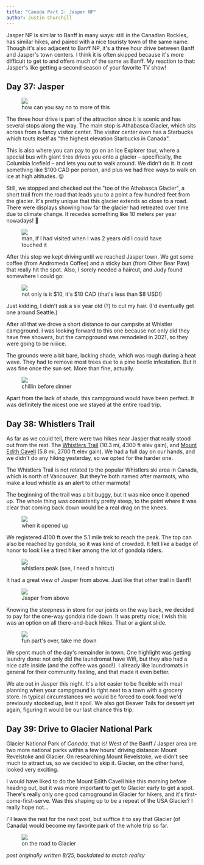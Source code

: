 ```yaml
---
title: "Canada Part 2: Jasper NP"
author: Justin Churchill
---
```

Jasper NP is similar to Banff in many ways: still in the Canadian Rockies, has similar hikes, and paired with a nice touristy town of the same name. Though it's also adjacent to Banff NP, it's a three hour drive between Banff and Jasper's town centers. I think it is often skipped because it's more difficult to get to and offers much of the same as Banff. My reaction to that: Jasper's like getting a second season of your favorite TV show!

## Day 37: Jasper
<!-- Drive to Jasper (athabasca) -->

<!-- View from visitor center of glaciers -->
<figure>
    <img src="https://lh3.googleusercontent.com/pw/AL9nZEUAXpkcLNuawNlW5sIliCEnNvwM5gutFCkhPalctUNUgpXo93yN0dx4xRkE8tFkA7mIAt_GgQKSphTjW0k3fMhFKYN5uvHPf_itkBmT4et4NJXtIKKk7_d1dKZeTKP0soeUv2mylVEx_InwAvW1n2xh3Q=w1862-h1396-no?authuser=0">
    <figcaption>how can you say no to more of this</figcaption>
</figure>

The three hour drive is part of the attraction since it is scenic and has several stops along the way. The main stop is Athabasca Glacier, which sits across from a fancy visitor center. The visitor center even has a Starbucks which touts itself as "the highest elevation Starbucks in Canada".

This is also where you can pay to go on an Ice Explorer tour, where a special bus with giant tires drives you onto a glacier – specifically, the Columbia Icefield – and lets you out to walk around. We didn't do it. It cost something like $100 CAD per person, and plus we had free ways to walk on ice at high altitudes. 😛

Still, we stopped and checked out the "toe of the Athabasca Glacier", a short trail from the road that leads you to a point a few hundred feet from the glacier. It's pretty unique that this glacier extends so close to a road. There were displays showing how far the glacier had retreated over time due to climate change. It recedes something like 10 meters per year nowadays! 🥵

<!-- Glacier retreating sign 1992 -->
<figure>
    <img src="https://lh3.googleusercontent.com/pw/AL9nZEVJRdw7pypoqw0Zw3K42jcrO-p-oPfdgXl9B_JfNDjDX6MMMLUxqv-hUG-Oylqm9rU18kT7MZ7kvXBsDZ5SuSAXKTo1-6-BIZdzrV-YC7bw8LJ3trTm-Zkfj2U1Tm8pXjJAeETY5I3RGqErKCYA5J0tzA=w1048-h1396-no?authuser=0">
    <figcaption>man, if I had visited when I was 2 years old I could have touched it</figcaption>
</figure>

After this stop we kept driving until we reached Jasper town. We got some coffee (from Andromeda Coffee) and a sticky bun (from Other Bear Paw) that really hit the spot. Also, I sorely needed a haircut, and Judy found somewhere I could go:

<!-- hair cut $10 sign in Jasper -->
<figure>
    <img src="https://lh3.googleusercontent.com/pw/AL9nZEUynkYBI86pkw6Gmp3YhLiUT3Ph1dSJmHnraCaaTn-g92vzsbva7k1msF7rsGijspLORsZqutRS_sjGhXEIdFcJ6qfcPoE4YErj26sDE1g__MAZlwm4TiZxamcLTTpYjSqq8gsg4tju3SQVuGroZ0oH1w=w1048-h1396-no?authuser=0">
    <figcaption>not only is it $10, it's $10 CAD (that's less than $8 USD!)</figcaption>
</figure>

Just kidding, I didn't ask a six year old (?) to cut my hair. (I'd eventually get one around Seattle.)

After all that we drove a short distance to our campsite at Whistler campground. I was looking forward to this one because not only did they have free showers, but the campground was remodeled in 2021, so they were going to be niiiice.

The grounds were a bit bare, lacking shade, which was rough during a heat wave. They had to remove most trees due to a pine beetle infestation. But it was fine once the sun set. More than fine, actually.

<!-- new campground in jasper at sunset -->
<figure>
    <img src="https://lh3.googleusercontent.com/pw/AL9nZEX6B4ZOed389xZkEOVKQjjzOZ5O7GUAIHBBW_Du34njedok0kUeE5LDnNeAGg7X7I6Q8yC4sNp0yBF5evvaxFEsJIHdRah4FuaWb0vq6UG2iRssjb6UEeW61dMzCZmMw0fa1c7xUUGkxM7QbacLIZKdrQ=w1862-h1396-no?authuser=0">
    <figcaption>chillin before dinner</figcaption>
</figure>

Apart from the lack of shade, this campground would have been perfect. It was definitely the nicest one we stayed at the entire road trip.

## Day 38: Whistlers Trail
<!-- Jasper + Whistler Trail -->

As far as we could tell, there were two hikes near Jasper that really stood out from the rest. The [Whistlers Trail](https://www.alltrails.com/trail/canada/alberta/the-whistlers-trail?u=i) (10.3 mi, 4300 ft elev gain), and [Mount Edith Cavell](https://www.alltrails.com/trail/canada/alberta/east-ridge-summit-via-mount-edith-cavell-meadows-trail?u=i) (5.8 mi, 2700 ft elev gain). We had a full day on our hands, and we didn't do any hiking yesterday, so we opted for the harder one.

The Whistlers Trail is not related to the popular Whistlers ski area in Canada, which is north of Vancouver. But they're both named after marmots, who make a loud whistle as an alert to other marmots!

The beginning of the trail was a bit buggy, but it was nice once it opened up. The whole thing was consistently pretty steep, to the point where it was clear that coming back down would be a real drag on the knees.

<!-- on the way up to Whistlers -->
<figure>
    <img src="https://lh3.googleusercontent.com/pw/AL9nZEX3dbTIHAE9lAOpObSSRAAhsxi4D9UezwWQTetxK5jMDX5j9UDoSqkn8fEMcCV7QYhl0u3X-ydyN60zSu_zB_y7o5a0U5-arTOsQk9C_Z0UsrdK3n3qnPXqW1UCjtLtfkeYTnqCP9XGJQGWCUidYruhqQ=w1862-h1396-no?authuser=0">
    <figcaption>when it opened up</figcaption>
</figure>

We registered 4100 ft over the 5.1 mile trek to reach the peak. The top can also be reached by gondola, so it was kind of crowded. It felt like a badge of honor to look like a tired hiker among the lot of gondola riders.

<!-- at the peak of whistlers -->
<figure>
    <img src="https://lh3.googleusercontent.com/pw/AL9nZEUjzR2z-OXzXxTxwN7zvYzyEyI2WdL1JzHTgHTEKfnTMXMVWO9AHT7goejWimVl4oCfSs1LREslGNfCwnHGTp83QLcsBTfdwm_iCcNscq5mxN7pqnZPm8XalUBm3WwHrZNzq4IJG5Yiv6gE80cCBAqoyQ=w1860-h1396-no?authuser=0">
    <figcaption>whistlers peak (see, I need a haircut)</figcaption>
</figure>

It had a great view of Jasper from above. Just like that other trail in Banff!

<!-- looking down on jasper from whistler peak -->
<figure>
    <img src="https://lh3.googleusercontent.com/pw/AL9nZEVvwKEP_DtKj3TG6S4pb950vmfCY2utRItbRQAPKXbxaGEJwDvL9PanIM-1d8i6mA432NTe65MosWv2PGyoS8sPm6Ni6QUQvOkiv_LtWcVFA6Dym6tpebOSXVcl0a0T4qEwF7-O6ssQQh9p8AFDzuK15w=w1862-h1396-no?authuser=0">
    <figcaption>Jasper from above</figcaption>
</figure>

Knowing the steepness in store for our joints on the way back, we decided to pay for the one-way gondola ride down. It was pretty nice; I wish this was an option on all there-and-back hikes. That or a giant slide.

<!-- in the gondola on the ride down -->
<figure>
    <img src="https://lh3.googleusercontent.com/pw/AL9nZEXckBp_ZGNFzxH-tp9YibHavqFWCyklJpgPbsXWNulARVIWbXcHo8_pEwcUFTU42eQVvImeIeqC9DD_htUsHxeZxkyuYCowpPJETsAHqLrhT4d88NWmQY39TDr67ChCKaaZ37dYi0mOzzLjLoGTB5_-tQ=w1048-h1396-no?authuser=0">
    <figcaption>fun part's over, take me down</figcaption>
</figure>

We spent much of the day's remainder in town. One highlight was getting laundry done: not only did the laundromat have Wifi, but they also had a nice cafe inside (and the coffee was good!). I already like laundromats in general for their community feeling, and that made it even better.

We ate out in Jasper this night. It's a lot easier to be flexible with meal planning when your campground is right next to a town with a grocery store. In typical circumstances we would be forced to cook food we'd previously stocked up, lest it spoil. We also got Beaver Tails for dessert yet again, figuring it would be our last chance this trip.

## Day 39: Drive to Glacier National Park
<!-- drive to Glacier -->

Glacier National Park of _Canada_, that is! West of the Banff / Jasper area are two more national parks within a few hours' driving distance: Mount Revelstoke and Glacier. On researching Mount Revelstoke, we didn't see much to attract us, so we decided to skip it. Glacier, on the other hand, looked very exciting.

I would have liked to do the Mount Edith Cavell hike this morning before heading out, but it was more important to get to Glacier early to get a spot. There's really only one good campground in Glacier for hikers, and it's first-come-first-serve. Was this shaping up to be a repeat of the USA Glacier? I really hope not...

I'll leave the rest for the next post, but suffice it to say that Glacier (of Canada) would become my favorite park of the whole trip so far.

<!-- on the road to glacier when it's rainy -->
<figure>
    <img src="https://lh3.googleusercontent.com/pw/AL9nZEXfu2nHprZgqWKpWBpzeLlmItmguVk1nkUmiv0gy9O3JXIey2n2DmVScPVElTbpFd3lt7YtL3IG_nVnBe_aS50NiGRFHbXZYnPih75g4iwoKpptGUdkbxzFPAETCOVTkwWmmWlAxsmg50w92KUgeaOeQg=w1862-h1396-no?authuser=0">
    <figcaption>on the road to Glacier</figcaption>
</figure>


_post originally written 8/25, backdated to match reality_

